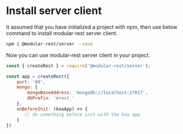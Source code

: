 # Install server client
It assumed that you have initialized a project with npm, then use below command to install modular-rest server client.
```sh
npm i @modular-rest/server --save
```
Now you can use modular-rest server client in your project.
```js
const { createRest } = require('@modular-rest/server');

const app = createRest({
    port: '80',
    mongo: {
        mongoBaseAddress: 'mongodb://localhost:27017',
        dbPrefix: 'mrest_'
    },
    onBeforeInit: (koaApp) => {
       // do something before init with the koa app
    }
})
```